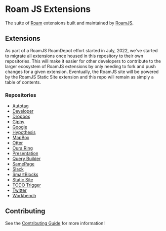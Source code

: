 # Roam JS Extensions

The suite of [Roam](https://roamresearch.com) extensions built and maintained by [RoamJS](https://roamjs.com).

## Extensions

As part of a RoamJS RoamDepot effort started in July, 2022, we've started to migrate all extensions once housed in this repository to their own repositories. This will make it easier for other developers to contribute to the larger ecosystem of RoamJS extensions by only needing to fork and push changes for a given extension. Eventually, the RoamJS site will be powered by the RoamJS Static Site extension and this repo will remain as simply a table of contents.

### Repositories

- [Autotag](https://github.com/dvargas92495/autotag)
- [Developer](https://github.com/dvargas92495/roamjs-developer)
- [Dropbox](https://github.com/dvargas92495/roamjs-dropbox)
- [Giphy](https://github.com/dvargas92495/roamjs-giphy)
- [Google](https://github.com/dvargas92495/roamjs-google)
- [Hypothesis](https://github.com/dvargas92495/roamjs-hypothesis)
- [MapBox](https://github.com/dvargas92495/roamjs-mapbox)
- [Otter](https://github.com/dvargas92495/roamjs-otter)
- [Oura Ring](https://github.com/dvargas92495/roamjs-oura-ring)
- [Presentation](https://github.com/dvargas92495/roamjs-presentation)
- [Query Builder](https://github.com/dvargas92495/roamjs-query-builder)
- [SamePage](https://github.com/dvargas92495/roamjs-samepage)
- [Slack](https://github.com/dvargas92495/roamjs-slack)
- [SmartBlocks](https://github.com/dvargas92495/roamjs-smartblocks)
- [Static Site](https://github.com/dvargas92495/roamjs-static-site)
- [TODO Trigger](https://github.com/dvargas92495/roamjs-todo-trigger)
- [Twitter](https://github.com/dvargas92495/roamjs-twitter)
- [Workbench](https://github.com/dvargas92495/roamjs-workbench)

## Contributing

See the [Contributing Guide](./CONTRIBUTING.md) for more information!
